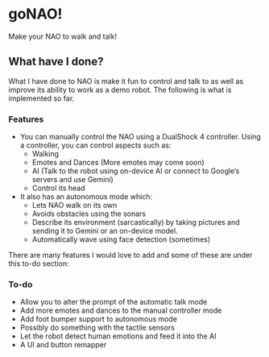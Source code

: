 # goNAO!
Make your NAO to walk and talk!

## What have I done?

What I have done to NAO is make it fun to control and talk to as well as improve its ability to work as a demo robot. The following is what is implemented so far.

### Features

- You can manually control the NAO using a DualShock 4 controller. Using a controller, you can control aspects such as:
    - Walking
    - Emotes and Dances (More emotes may come soon)
    - AI (Talk to the robot using on-device AI or connect to Google’s servers and use Gemini)
    - Control its head
- It also has an autonomous mode which:
    - Lets NAO walk on its own
    - Avoids obstacles using the sonars
    - Describe its environment (sarcastically) by taking pictures and sending it to Gemini or an on-device model.
    - Automatically wave using face detection (sometimes)

There are many features I would love to add and some of these are under this to-do section:

### To-do

- Allow you to alter the prompt of the automatic talk mode
- Add more emotes and dances to the manual controller mode
- Add foot bumper support to autonomous mode
- Possibly do something with the tactile sensors
- Let the robot detect human emotions and feed it into the AI
- A UI and button remapper